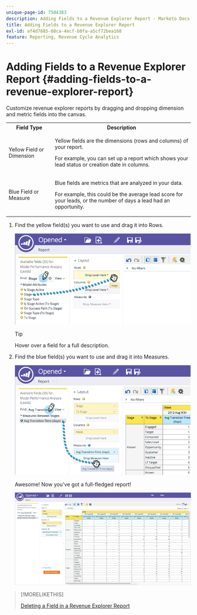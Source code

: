 ```yaml
---
unique-page-id: 7504383
description: Adding Fields to a Revenue Explorer Report - Marketo Docs - Product Documentation
title: Adding Fields to a Revenue Explorer Report
exl-id: af4d7885-68ca-4ecf-b0fa-a5cf72bea168
feature: Reporting, Revenue Cycle Analytics
---
```

# Adding Fields to a Revenue Explorer Report {#adding-fields-to-a-revenue-explorer-report}

Customize revenue explorer reports by dragging and dropping dimension and metric fields into the canvas.

<table>
 <tbody>
  <tr>
   <th>Field Type</th>
   <th>Description</th>
  </tr>
  <tr>
   <td>Yellow Field or Dimension</td>
   <td><p>Yellow fields are the dimensions (rows and columns) of your report.</p><p>For example, you can set up a report which shows your lead status or creation date in columns.</p></td>
  </tr>
  <tr>
   <td>Blue Field or Measure</td>
   <td><p>Blue fields are metrics that are analyzed in your data.</p><p>For example, this could be the average lead score for your leads, or the number of days a lead had an opportunity.</p></td>
  </tr>
 </tbody>
</table>

1. Find the yellow field(s) you want to use and drag it into Rows.

   ![](assets/image2015-3-24-15-3a22-3a34.png)

   >[!TIP]
   >
   >Hover over a field for a full description.

1. Find the blue field(s) you want to use and drag it into Measures.

   ![](assets/image2015-3-24-15-3a53-3a5.png)

   Awesome! Now you've got a full-fledged report!

   ![](assets/image2015-3-24-15-3a55-3a7.png)

>[!MORELIKETHIS]
>
>[Deleting a Field in a Revenue Explorer Report](/help/marketo/product-docs/reporting/revenue-cycle-analytics/revenue-explorer/deleting-a-field-in-a-revenue-explorer-report.md)
